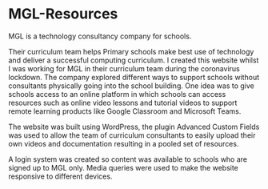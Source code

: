 # MGL-Resources

MGL is a technology consultancy company for schools.

Their curriculum team helps Primary schools make best use of technology and deliver a successful computing curriculum.
I created this website whilst I was working for MGL in their curriculum team during the coronavirus lockdown. The company explored different ways to support schools without consultants physically going into the school building. One idea was to give schools access to an online platform in which schools can access resources such as online video lessons and tutorial videos to support remote learning products like Google Classroom and Microsoft Teams.

The website was built using WordPress, the plugin Advanced Custom Fields was used to allow the team of curriculum consultants to easily upload their own videos and documentation resulting in a pooled set of resources.

A login system was created so content was available to schools who are signed up to MGL only.
Media queries were used to make the website responsive to different devices.
